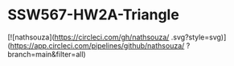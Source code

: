 # SSW567-HW2A-Triangle

[![nathsouza](https://circleci.com/gh/nathsouza/<SSW567-HW2A-Triangle>
.svg?style=svg)](https://app.circleci.com/pipelines/github/nathsouza/<SSW567-HW2A-Triangle>
?branch=main&filter=all)
